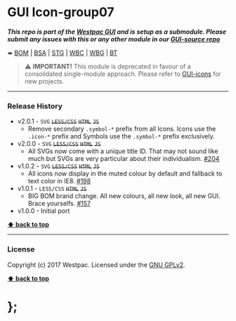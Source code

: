 GUI Icon-group07
================

***This repo is part of the [Westpac GUI](http://gel.westpacgroup.com.au/GUI/) and is setup as a submodule. Please submit any issues with this or any other
module in our [GUI-source repo](https://github.com/WestpacCXTeam/GUI-source/issues)***

➠
[BOM](http://westpaccxteam.github.io/GUI-icons-group07/tests/BOM/) |
[BSA](http://westpaccxteam.github.io/GUI-icons-group07/tests/BSA/) |
[STG](http://westpaccxteam.github.io/GUI-icons-group07/tests/STG/) |
[WBC](http://westpaccxteam.github.io/GUI-icons-group07/tests/WBC/) |
[WBG](http://westpaccxteam.github.io/GUI-icons-group07/tests/WBG/) |
[BT](http://westpaccxteam.github.io/GUI-icons-group07/tests/BT/)

> ⚠️ **IMPORTANT!** This module is deprecated in favour of a consolidated single-module approach. Please refer to [GUI-icons](https://github.com/WestpacCXTeam/GUI-icons) for new projects.

----------------------------------------------------------------------------------------------------------------------------------------------------------------


### Release History

* v2.0.1 - `SVG` ~~`LESS/CSS`~~ ~~`HTML`~~ ~~`JS`~~
	* Remove secondary `.symbol-*` prefix from all Icons. Icons use the `.icon-*` prefix and Symbols use the `.symbol-*` prefix exclusively.
* v2.0.0 - `SVG` ~~`LESS/CSS`~~ ~~`HTML`~~ ~~`JS`~~
	* All SVGs now come with a unique title ID. That may not sound like much but SVGs are very particular about their individualism.
		[#204](https://github.com/WestpacCXTeam/GUI-source/issues/204)
* v1.0.2 - `SVG` ~~`LESS/CSS`~~ ~~`HTML`~~ ~~`JS`~~
	* All icons now display in the muted colour by default and fallback to text color in IE8.
		[#198](https://github.com/WestpacCXTeam/GUI-source/issues/198)
* v1.0.1 - `LESS/CSS` ~~`HTML`~~ ~~`JS`~~
	* BIG BOM brand change. All new colours, all new look, all new GUI. Brace yourselfs.
		[#157](https://github.com/WestpacCXTeam/GUI-source/issues/157)
* v1.0.0 - Initial port

**[⬆ back to top](#content)**


----------------------------------------------------------------------------------------------------------------------------------------------------------------


### License

Copyright (c) 2017 Westpac. Licensed under the [GNU GPLv2](https://raw.githubusercontent.com/WestpacCXTeam/GUI-icons-group07/master/LICENSE).

**[⬆ back to top](#content)**

# };